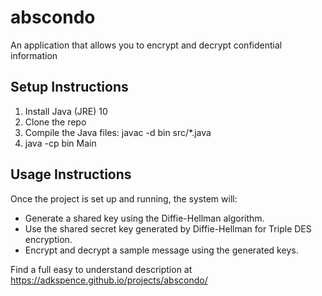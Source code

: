 # abscondo
An application that allows you to encrypt and decrypt confidential information

## Setup Instructions
1. Install Java (JRE) 10
2. Clone the repo
3. Compile the Java files: javac -d bin src/*.java
4. java -cp bin Main

## Usage Instructions
Once the project is set up and running, the system will:

- Generate a shared key using the Diffie-Hellman algorithm.
- Use the shared secret key generated by Diffie-Hellman for Triple DES encryption.
- Encrypt and decrypt a sample message using the generated keys.

Find a full easy to understand description at https://adkspence.github.io/projects/abscondo/

